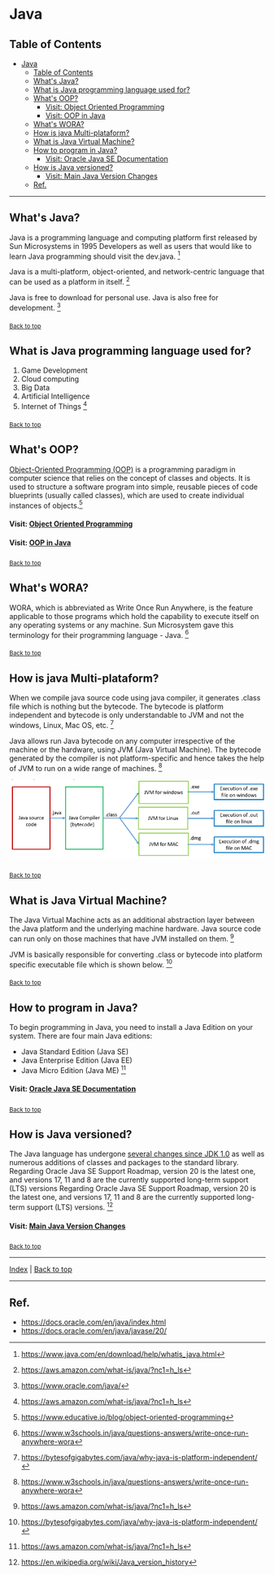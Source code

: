 # Java

## Table of Contents
<!-- TOC -->
* [Java](#java)
  * [Table of Contents](#table-of-contents)
  * [What's Java?](#whats-java)
  * [What is Java programming language used for?](#what-is-java-programming-language-used-for)
  * [What's OOP?](#whats-oop)
      * [Visit: Object Oriented Programming](#visit-object-oriented-programming)
      * [Visit: OOP in Java](#visit-oop-in-java)
  * [What's WORA?](#whats-wora)
  * [How is java Multi-plataform?](#how-is-java-multi-plataform)
  * [What is Java Virtual Machine?](#what-is-java-virtual-machine)
  * [How to program in Java?](#how-to-program-in-java)
      * [Visit: Oracle Java SE Documentation](#visit-oracle-java-se-documentation)
  * [How is Java versioned?](#how-is-java-versioned)
      * [Visit: Main Java Version Changes](#visit-main-java-version-changes)
  * [Ref.](#ref)
<!-- TOC -->

___

## What's Java?
Java is a programming language and computing platform first released by Sun Microsystems in 1995
Developers as well as users that would like to learn Java programming should visit the dev.java. [^1]

Java is a multi-platform, object-oriented, and network-centric language that can be used as a platform in itself. [^3]

Java is free to download for personal use.
Java is also free for development. [^2]


<sub>[Back to top](#table-of-contents)</sub>

## What is Java programming language used for?

1. Game Development
2. Cloud computing
3. Big Data
4. Artificial Intelligence
5. Internet of Things
[^3]

<sub>[Back to top](#table-of-contents)</sub>

## What's OOP?
[Object-Oriented Programming (OOP)](../../paradigms/oop.md) is a programming paradigm in computer science that relies on the concept of classes and objects. It is used to structure a software program into simple, reusable pieces of code blueprints (usually called classes), which are used to create individual instances of objects.[^4]

#### Visit: [Object Oriented Programming](../../paradigms/oop.md)
#### Visit: [OOP in Java](../../paradigms/oop-java.md)

<sub>[Back to top](#table-of-contents)</sub>

## What's WORA?
WORA, which is abbreviated as Write Once Run Anywhere, is the feature applicable to those programs which hold the capability to execute itself on any operating systems or any machine. Sun Microsystem gave this terminology for their programming language - Java. [^6]

<sub>[Back to top](#table-of-contents)</sub>

## How is java Multi-plataform?
When we compile java source code using java compiler, it generates .class file which is nothing but the bytecode. The bytecode is platform independent and bytecode is only understandable to JVM and not the windows, Linux, Mac OS, etc. [^7]

Java allows run Java bytecode on any computer irrespective of the machine or the hardware, using JVM (Java Virtual Machine). The bytecode generated by the compiler is not platform-specific and hence takes the help of JVM to run on a wide range of machines. [^6]

![java-platform.png](../../../../img/java-platform.png)

<sub>[Back to top](#table-of-contents)</sub>

## What is Java Virtual Machine?
The Java Virtual Machine acts as an additional abstraction layer between the Java platform and the underlying machine hardware. Java source code can run only on those machines that have JVM installed on them. [^3]

JVM is basically responsible for converting .class or bytecode into platform specific executable file which is shown below. [^7]

<sub>[Back to top](#table-of-contents)</sub>

## How to program in Java?
To begin programming in Java, you need to install a Java Edition on your system. There are four main Java editions:

 - Java Standard Edition (Java SE)
 - Java Enterprise Edition (Java EE)
 - Java Micro Edition (Java ME)
 [^3]

#### Visit: [Oracle Java SE Documentation](https://docs.oracle.com/en/java/javase/index.html)

<sub>[Back to top](#table-of-contents)</sub>

## How is Java versioned?
The Java language has undergone [several changes since JDK 1.0](versions.md#table-of-contents) as well as numerous additions of classes and packages to the standard library.
Regarding Oracle Java SE Support Roadmap, version 20 is the latest one, and versions 17, 11 and 8 are the currently supported long-term support (LTS) versions
Regarding Oracle Java SE Support Roadmap, version 20 is the latest one, and versions 17, 11 and 8 are the currently supported long-term support (LTS) versions. [^8]

#### Visit: [Main Java Version Changes](versions.md#main-java-version-changes)

<sub>[Back to top](#table-of-contents)</sub>

___

[Index](../../../common/get-started.md) |
[Back to top](#table-of-contents)

___
## Ref.

- https://docs.oracle.com/en/java/index.html
- https://docs.oracle.com/en/java/javase/20/

[^1]: https://www.java.com/en/download/help/whatis_java.html
[^2]: https://www.oracle.com/java/
[^3]: https://aws.amazon.com/what-is/java/?nc1=h_ls
[^4]: https://www.educative.io/blog/object-oriented-programming
[^6]: https://www.w3schools.in/java/questions-answers/write-once-run-anywhere-wora
[^7]: https://bytesofgigabytes.com/java/why-java-is-platform-independent/
[^8]: https://en.wikipedia.org/wiki/Java_version_history

